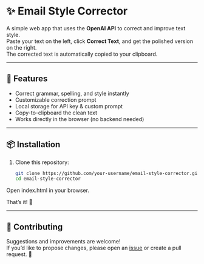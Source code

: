 # ✨ Email Style Corrector

A simple web app that uses the **OpenAI API** to correct and improve text style.  
Paste your text on the left, click **Correct Text**, and get the polished version on the right.  
The corrected text is automatically copied to your clipboard.  

---

## 🚀 Features
- Correct grammar, spelling, and style instantly
- Customizable correction prompt
- Local storage for API key & custom prompt
- Copy-to-clipboard the clean text
- Works directly in the browser (no backend needed)

---

## 📦 Installation
1. Clone this repository:
   ```bash
   git clone https://github.com/your-username/email-style-corrector.git
   cd email-style-corrector
Open index.html in your browser.

That’s it! 🎉

---

## 🤝 Contributing
Suggestions and improvements are welcome!  
If you’d like to propose changes, please open an [issue](../../issues) or create a pull request. 🚀
